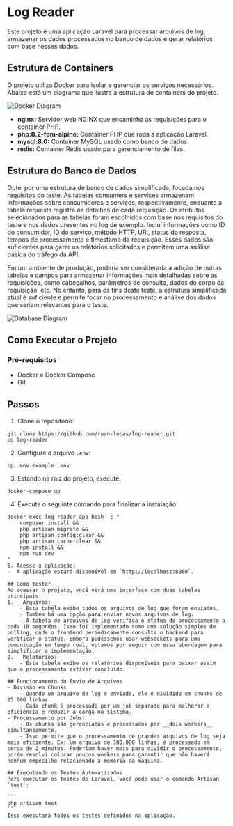 # Log Reader
Este projeto é uma aplicação Laravel para processar arquivos de log, armazenar os dados processados no banco de dados e gerar relatórios com base nesses dados.


## Estrutura de Containers
O projeto utiliza Docker para isolar e gerenciar os serviços necessários. Abaixo está um diagrama que ilustra a estrutura de containers do projeto.

![Docker Diagram](https://kroki.io/plantuml/svg/eNptUT1Pw0AM3f0rrEwwBEVMUQbUoUJdikAqU5XBJKaJkvvo-aJSof53LpeWtAhPd37Pfs82LMST84PqAaRrtSVHCvtWsz9aRuN8YwC0qRmTpak6drgy4hP8BgxxA7ywPxjXXbAxtnrX6q-Cehs6lkiCMTHjtrFF_vCYflqVXrFCeuaoo-z7wMoiFH8z6Lhu5VogJuCPgxLT9CmqlVhg8mzcgVwduPuBxUtyY-hMjkKRviRPHySMldGaK98a_W9FlI4VbwMPjIo07Vix9hP9BCeAqjdDjcm4RVxT1QTfl41t34VdOZKm19T1PEDoutpsXn89450N18E8y7P7BG7GnIrnArFGC4cpYcG6Hm_9A9U7l8Q=)

- __nginx:__ Servidor web NGINX que encaminha as requisições para o container PHP.
- __php:8.2-fpm-alpine:__ Container PHP que roda a aplicação Laravel.
- __mysql:8.0:__ Container MySQL usado como banco de dados.
- __redis:__ Container Redis usado para gerenciamento de filas.

## Estrutura do Banco de Dados

Optei por uma estrutura de banco de dados simplificada, focada nos requisitos do teste. As tabelas consumers e services armazenam informações sobre consumidores e serviços, respectivamente, enquanto a tabela requests registra os detalhes de cada requisição. Os atributos selecionados para as tabelas foram escolhidos com base nos requisitos do teste e nos dados presentes no log de exemplo. Incluí informações como ID do consumidor, ID do serviço, método HTTP, URI, status da resposta, tempos de processamento e timestamp da requisição. Esses dados são suficientes para gerar os relatórios solicitados e permitem uma análise básica do tráfego da API.

Em um ambiente de produção, poderia ser considerada a adição de outras tabelas e campos para armazenar informações mais detalhadas sobre as requisições, como cabeçalhos, parâmetros de consulta, dados do corpo da requisição, etc. No entanto, para os fins deste teste, a estrutura simplificada atual é suficiente e permite focar no processamento e análise dos dados que seriam relevantes para o teste.

![Database Diagram](https://kroki.io/plantuml/svg/eNrFk8FuwjAMhu95iohLt2nwAFOFOO2yh4hCY1pLbQqOs4Fg7z43tGWwHtB22KWN_TvJ5z-JWgW2xLGplarQgS6QihqUAs_IBz0rWh9iAxRm2gY9RvqotH5Cp1_0Gkv0rPO8BA9kGdxyKeJ8Lp8YU0n65Xn0uIuQ1IKgqzSWRWZsQDCabTdj66aEzwtRAHrHAs5AQ_CPPASySOAzzxDcyTP4aa7BXt9SSd_ctNgAV22XDkzoyw6V8HsooByDZGR3CXsy0_UwJrfU7g_XqVIIP-xNMl2SKXv-4FvdlmaDNRiBkBMM_Yn-TN_p5dpyURl0kx6Aj81D1i8pWvassw16DBW4NLaypcseZQ4QtWQEONiyc4Bhz7_r9PJaTqfFoj2Ot0ON1_ZWUCvwLr3GYfAF6h01Bw==)

## Como Executar o Projeto

### Pré-requisitos
- Docker e Docker Compose
- Git

## Passos
1. Clone o repositório:
```
git clone https://github.com/ruan-lucas/log-reader.git
cd log-reader
```
2. Configure o arquivo `.env`:
```
cp .env.example .env
```
3. Estando na raiz do projeto, execute:
```
docker-compose up
```
4. Execute o seguinte comando para finalizar a instalação:
````
docker exec log_reader_app bash -c "
    composer install &&
    php artisan migrate &&
    php artisan config:clear &&
    php artisan cache:clear &&
    npm install &&
    npm run dev
"
5. Acesse a aplicação:
-  A aplicação estará disponível em `http://localhost:8080`.

## Como testar
Ao acessar o projeto, você verá uma interface com duas tabelas principais:
1. __Arquivos:__
    - Esta tabela exibe todos os arquivos de log que foram enviados.
    - Também há uma opção para enviar novos arquivos de log.
    - A tabela de arquivos de log verifica o status do processamento a cada 10 segundos. Isso foi implementado como uma solução simples de polling, onde o frontend periodicamente consulta o backend para verificar o status. Embora pudéssemos usar websockets para uma comunicação em tempo real, optamos por seguir com essa abordagem para simplificar a implementação.
2. __Relatórios:__
    - Esta tabela exibe os relatórios disponíveis para baixar assim que o processamento estiver concluído.

## Funcionamento do Envio de Arquivos
- Divisão em Chunks
    - Quando um arquivo de log é enviado, ele é dividido em chunks de 25.000 linhas.
    - Cada chunk é processado por um job separado para melhorar a eficiência e reduzir a carga no sistema.
- Processamento por Jobs:
    - Os chunks são gerenciados e processados por __dois workers__ simultaneamente.
    - Isso permite que o processamento de grandes arquivos de log seja mais eficiente. Ex: Um arquivo de 100.000 linhas, é processado em cerca de 2 minutos. Poderiam haver mais para dividir o processamento, porém resolvi colocar poucos workers para garantir que não haverá nenhum empecilho relacionado a memória da máquina.

## Executando os Testes Automatizados
Para executar os testes do Laravel, você pode usar o comando Artisan `test`:

```
php artisan test
```
Isso executará todos os testes definidos na aplicação.